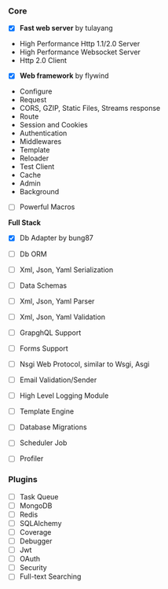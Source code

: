 ### Core

- [x] **Fast web server** by tulayang

- High Performance Http 1.1/2.0 Server
- High Performance Websocket Server
- Http 2.0 Client

- [x] **Web framework** by flywind

- Configure
- Request 
- CORS,  GZIP, Static Files, Streams response
- Route
- Session and Cookies
- Authentication
- Middlewares
- Template
- Reloader
- Test Client
- Cache
- Admin
- Background
- [ ] Powerful Macros

**Full Stack**

- [x] Db Adapter by bung87
- [ ] Db ORM
- [ ] Xml, Json, Yaml Serialization 
- [ ] Data Schemas
- [ ] Xml, Json, Yaml Parser
- [ ] Xml, Json, Yaml Validation
- [ ] GrapghQL Support
- [ ] Forms Support
- [ ] Nsgi Web Protocol, similar to Wsgi, Asgi
- [ ] Email Validation/Sender
- [ ] High Level Logging Module
- [ ] Template Engine
- [ ] Database Migrations
- [ ] Scheduler Job
- [ ] Profiler


### Plugins
- [ ] Task Queue
- [ ] MongoDB
- [ ] Redis
- [ ] SQLAlchemy
- [ ] Coverage
- [ ] Debugger
- [ ] Jwt
- [ ] OAuth
- [ ] Security
- [ ] Full-text Searching
